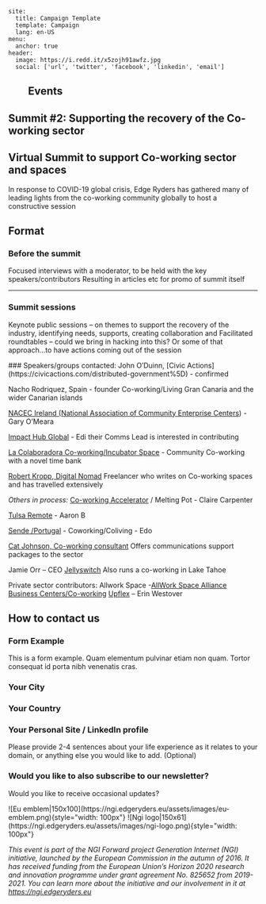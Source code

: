 <Webkit>

<Config>

```
site:
  title: Campaign Template
  template: Campaign
  lang: en-US
menu: 
  anchor: true
header:
  image: https://i.redd.it/x5zojh91awfz.jpg
  social: ['url', 'twitter', 'facebook', 'linkedin', 'email']

```

</Config>

<Menu>

## Events

</Menu>


<Content id="Section 1">

## Summit #2: Supporting the recovery of the Co-working sector


<Text>

## Virtual Summit to support Co-working sector and spaces

In response to COVID-19 global crisis, Edge Ryders has gathered many of leading lights from the co-working community globally to host a constructive session

</Text>

</Content>

<Content>

## Format 

<Text>

### Before the summit

Focused interviews with a moderator, to be held with the key speakers/contributors
Resulting in articles etc for promo of summit itself

---

### Summit sessions
Keynote public sessions – on themes to support the recovery of the industry, identifying needs, supports, creating collaboration and
Facilitated roundtables – could we bring in hacking into this? Or some of that approach…to have actions coming out of the session

</Text>

</Content>

<Content>

<Text class="indent">
### Speakers/groups contacted:
John O’Duinn, [Civic Actions](https://civicactions.com/distributed-government%5D) - confirmed

Nacho Rodriquez, Spain - founder Co-working/Living Gran Canaria and the wider Canarian islands

[NACEC Ireland (National Association of Community Enterprise Centers](https://enterprisecentres.ie)) - Gary O’Meara

[Impact Hub Global](https://impacthub.net/) - Edi their Comms Lead is interested in contributing

[La Colaboradora Co-working/Incubator Space](https://zaragoza.es/ciudad/sectores/activa/lacolaboradora/) - Community Co-working with a novel time bank

[Robert Kropp, Digital Nomad](https://robertkropp.com)
Freelancer who writes on Co-working spaces and has travelled extensively

*Others in process:*
[Co-working Accelerator](https://www.coworkingaccelerator.network/) / Melting Pot - Claire Carpenter

[Tulsa Remote](https://tulsaremote.com/) - Aaron B

[Sende /Portugal](https://sende.co/) - Coworking/Coliving - Edo

[Cat Johnson, Co-working consultant](https://catjohnson.co/virtual-coworking/)
Offers communications support packages to the sector

Jamie Orr – CEO [Jellyswitch](https://www.jellyswitch.com/)
Also runs a co-working in Lake Tahoe

Private sector contributors:
Allwork Space -[AllWork Space ](https://allwork.space/)
[Alliance Business Centers/Co-working](https://www.abcn.com/)
[Upflex](https://upflex.com/) – Erin Westover
</Text>

</Content>

<Content id="Section 2">

## How to contact us

<Form account='true' topic='12345'>

### Form Example

This is a form example. Quam elementum pulvinar etiam non quam. Tortor consequat id porta nibh venenatis cras.

<Field id="city" type="text" placeholder="City" required="true">

### Your City

</Field>

<Field id="country" type="text" placeholder="Country" required="true">

### Your Country

</Field>

<Field id="site" type="text" placeholder="Your Website" required="true">

### Your Personal Site / LinkedIn profile

</Field>

<Field id="bio" type="textarea" placeholder="Tell us a bit about yourself">

Please provide 2-4 sentences about your life experience as it relates to your domain, or anything else you would like to add. (Optional)

</Field>

<Field id="newsletter" type="boolean">

### Would you like to also subscribe to our newsletter?
Would you like to receive occasional updates?

</Field>

</Form>

</Content>

<Content id="Section 3">

<Text>
![Eu emblem|150x100](https://ngi.edgeryders.eu/assets/images/eu-emblem.png){style="width: 100px"}
![Ngi logo|150x61](https://ngi.edgeryders.eu/assets/images/ngi-logo.png){style="width: 100px"}

*This event is part of the NGI Forward project Generation Internet (NGI) initiative, launched by the European Commission in the autumn of 2016. It has received funding from the European Union’s Horizon 2020 research and innovation programme under grant agreement No. 825652 from 2019-2021. You can learn more about the initiative and our involvement in it at [https://ngi.edgeryders.eu ](https://ngi.edgeryders.eu/)*


</Text>

</Content>


</Webkit>